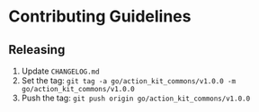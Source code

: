 # Contributing Guidelines

## Releasing

 1. Update `CHANGELOG.md`
 2. Set the tag: `git tag -a go/action_kit_commons/v1.0.0 -m go/action_kit_commons/v1.0.0`
 3. Push the tag: `git push origin go/action_kit_commons/v1.0.0`